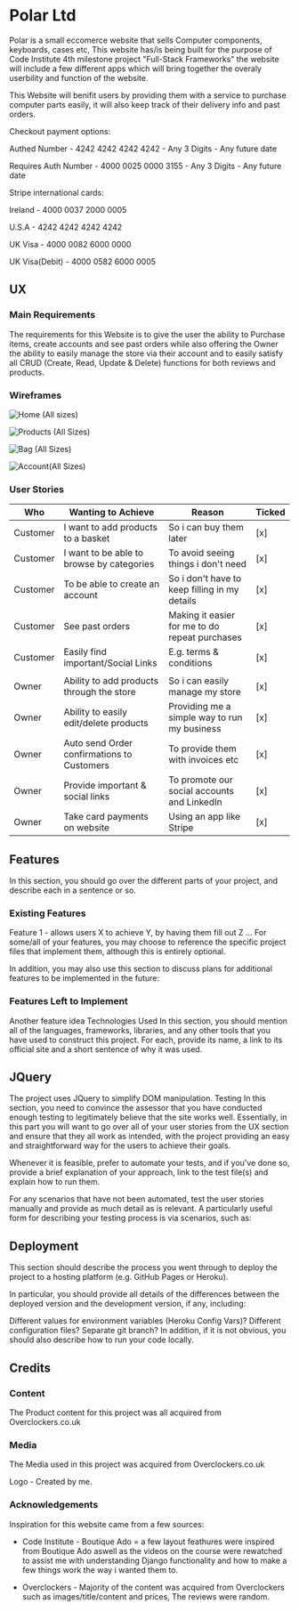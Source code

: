 # Polar Ltd

Polar is a small eccomerce website that sells Computer components, keyboards, cases etc, This website has/is being built for the purpose of Code Institute 4th milestone project
"Full-Stack Frameworks" the website will include a few different apps which will bring together the overaly userbility and function of the website.

This Website will benifit users by providing them with a service to purchase computer parts easily, it will also keep track of their delivery info and past orders.


Checkout payment options:

Authed Number - 4242 4242 4242 4242 - Any 3 Digits - Any future date

Requires Auth Number - 4000 0025 0000 3155 - Any 3 Digits - Any future date

Stripe international cards:

Ireland - 4000 0037 2000 0005

U.S.A - 4242 4242 4242 4242

UK Visa - 4000 0082 6000 0000

UK Visa(Debit) - 4000 0582 6000 0005

## UX
### Main Requirements
The requirements for this Website is to give the user the ability to Purchase items, create accounts and see past orders while also offering the Owner the ability to easily manage the store via
their account and to easily satisfy all CRUD (Create, Read, Update & Delete) functions for both reviews and products.

### Wireframes

![Home (All sizes)](https://user-images.githubusercontent.com/55837085/98591609-60eed300-22c8-11eb-857d-c556e6baadd7.png)

![Products (All Sizes)](https://user-images.githubusercontent.com/55837085/98591769-9d223380-22c8-11eb-9213-ff2a153204af.png)

![Bag (All Sizes)](https://user-images.githubusercontent.com/55837085/98591800-ab704f80-22c8-11eb-8926-2d4b6c16ab3b.png)

![Account(All Sizes)](https://user-images.githubusercontent.com/55837085/98591842-bd51f280-22c8-11eb-85c3-2c9fc09a5b86.png)

### User Stories

| Who | Wanting to Achieve | Reason | Ticked |
| - | - | - | - |
| Customer | I want to add products to a basket	 | So i can buy them later | [x] |
| Customer | I want to be able to browse by categories | To avoid seeing things i don't need | [x] |
| Customer | To be able to create an account | So i don't have to keep filling in my details | [x] |
| Customer | See past orders | Making it easier for me to do repeat purchases | [x] |
| Customer | Easily find important/Social Links | E.g. terms & conditions | [x] |
|  |  |  |  |
| Owner | Ability to add products through the store | So i can easily manage my store | [x] |
| Owner | Ability to easily edit/delete products | Providing me a simple way to run my business | [x] |
| Owner | Auto send Order confirmations to Customers | To provide them with invoices etc | [x] |
| Owner | Provide important & social links | To promote our social accounts and LinkedIn | [x] |
| Owner | Take card payments on website | Using an app like Stripe | [x] |


## Features
In this section, you should go over the different parts of your project, and describe each in a sentence or so.

### Existing Features
Feature 1 - allows users X to achieve Y, by having them fill out Z
...
For some/all of your features, you may choose to reference the specific project files that implement them, although this is entirely optional.

In addition, you may also use this section to discuss plans for additional features to be implemented in the future:

### Features Left to Implement
Another feature idea
Technologies Used
In this section, you should mention all of the languages, frameworks, libraries, and any other tools that you have used to construct this project. For each, provide its name, a link to its official site and a short sentence of why it was used.

## JQuery
The project uses JQuery to simplify DOM manipulation.
Testing
In this section, you need to convince the assessor that you have conducted enough testing to legitimately believe that the site works well. Essentially, in this part you will want to go over all of your user stories from the UX section and ensure that they all work as intended, with the project providing an easy and straightforward way for the users to achieve their goals.

Whenever it is feasible, prefer to automate your tests, and if you've done so, provide a brief explanation of your approach, link to the test file(s) and explain how to run them.

For any scenarios that have not been automated, test the user stories manually and provide as much detail as is relevant. A particularly useful form for describing your testing process is via scenarios, such as:

## Deployment
This section should describe the process you went through to deploy the project to a hosting platform (e.g. GitHub Pages or Heroku).

In particular, you should provide all details of the differences between the deployed version and the development version, if any, including:

Different values for environment variables (Heroku Config Vars)?
Different configuration files?
Separate git branch?
In addition, if it is not obvious, you should also describe how to run your code locally.

## Credits
### Content

The Product content for this project was all acquired from Overclockers.co.uk

### Media

The Media used in this project was acquired from Overclockers.co.uk

Logo - Created by me.

### Acknowledgements
Inspiration for this website came from a few sources:

- Code Institute - Boutique Ado = a few layout feathures were inspired from Boutique Ado aswell as the videos on the course were rewatched to assist me with understanding Django functionality
and how to make a few things work the way i wanted them to.

- Overclockers - Majority of the content was acquired from Overclockers such as images/title/content and prices, The reviews were random.

